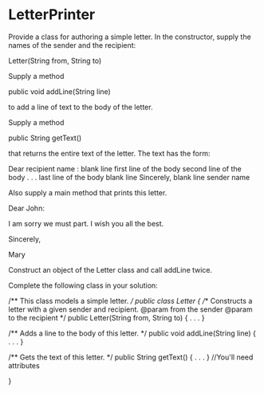 # LetterPrinter
Provide a class for authoring a simple letter. In the constructor, supply the names of the sender and the recipient:

Letter(String from, String to)

Supply a method

public void addLine(String line)

to add a line of text to the body of the letter.

Supply a method

public String getText()

that returns the entire text of the letter. The text has the form:

Dear recipient name :
blank line
first line of the body
second line of the body
. . .
last line of the body
blank line
Sincerely,
blank line
sender name

Also supply a main method that prints this letter.

Dear John:

I am sorry we must part.
I wish you all the best.

Sincerely,

Mary

Construct an object of the Letter class and call addLine twice.

Complete the following class in your solution:

/**
This class models a simple letter.
*/
public class Letter
{
/**
Constructs a letter with a given sender and recipient.
@param from the sender
@param to the recipient
*/
public Letter(String from, String to)
{
. . .
}

/**
Adds a line to the body of this letter.
*/
public void addLine(String line)
{
. . .
}

/**
Gets the text of this letter.
*/
public String getText()
{
. . .
}
//You'll need attributes


}
